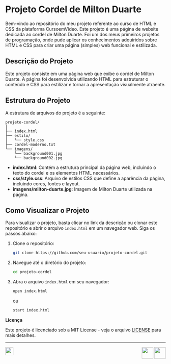 # Projeto Cordel de Milton Duarte

Bem-vindo ao repositório do meu projeto referente ao curso de HTML e CSS da plataforma CursoemVídeo. Este projeto é uma página de website dedicada ao cordel de Milton Duarte. 
Foi um dos meus primeiros projetos de programação, onde pude aplicar os conhecimentos adquiridos sobre HTML e CSS para criar uma página (simples) web funcional e estilizada.

## Descrição do Projeto

Este projeto consiste em uma página web que exibe o cordel de Milton Duarte. 
A página foi desenvolvida utilizando HTML para estruturar o conteúdo e CSS para estilizar e tornar a apresentação visualmente atraente. 

## Estrutura do Projeto

A estrutura de arquivos do projeto é a seguinte:

```
projeto-cordel/
│
├── index.html
├── estilo/
│   └── style.css
├── cordel-moderno.txt
└── imagens/
    └── background001.jpg
    └── background002.jpg
```

- **index.html**: Contém a estrutura principal da página web, incluindo o texto do cordel e os elementos HTML necessários.
- **css/style.css**: Arquivo de estilos CSS que define a aparência da página, incluindo cores, fontes e layout.
- **imagens/milton-duarte.jpg**: Imagem de Milton Duarte utilizada na página.


## Como Visualizar o Projeto

Para visualizar o projeto, basta clicar no link da descrição ou clonar este repositório e abrir o arquivo `index.html` em um navegador web. Siga os passos abaixo:

1. Clone o repositório:
   ```sh
   git clone https://github.com/seu-usuario/projeto-cordel.git
   ```

2. Navegue até o diretório do projeto:
   ```sh
   cd projeto-cordel
   ```

3. Abra o arquivo `index.html` em seu navegador:
   ```sh
   open index.html
   ```
   ou
   ```sh
   start index.html
   ```

**Licença**

Este projeto é licenciado sob a MIT License - veja o arquivo [LICENSE](LICENSE) para mais detalhes.

---
<a href="https://github.com/marianamartiyns"><img height="25" src="https://img.shields.io/badge/-Mariana Martins-black?logo=github&style=flat-square"/></a>
<img align="right" width ='36px' src ='https://cdn.jsdelivr.net/gh/devicons/devicon/icons/css3/css3-original.svg'> </a>
<img align="right" width ='36px' src ='https://cdn.jsdelivr.net/gh/devicons/devicon/icons/html5/html5-original.svg'> </a>
